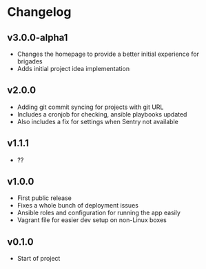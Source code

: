 Changelog
=========

v3.0.0-alpha1
------

  * Changes the homepage to provide a better initial experience for brigades
  * Adds initial project idea implementation

v2.0.0
------

  * Adding git commit syncing for projects with git URL
  * Includes a cronjob for checking, ansible playbooks updated
  * Also includes a fix for settings when Sentry not available

v1.1.1
------

  * ??

v1.0.0
------

  * First public release
  * Fixes a whole bunch of deployment issues
  * Ansible roles and configuration for running the app easily
  * Vagrant file for easier dev setup on non-Linux boxes

v0.1.0
------

  * Start of project